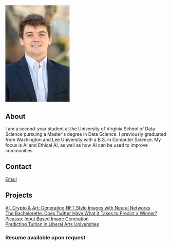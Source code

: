 
<img src="profile.jpeg" alt="Photo" width="200"/>
<link rel="icon" href="https://upload.wikimedia.org/wikipedia/en/a/a8/W%26L_Generals.png">

## About

I am a second-year student at the University of Virginia School of Data Science pursuing a Master's degree in Data Science. I previously graduated from Washington and Lee University with a B.S. in Computer Science. My focus is AI and Ethical AI, as well as how AI can be used to improve communities.

## Contact
[Email](mailto:rtt4fb@virginia.edu)

## Projects

[AI, Crypto & Art: Generating NFT Style Images with Neural Networks](https://tuckert23.github.io/ANN-Final-Project)\
[The Bachelorette: Does Twitter Have What it Takes to Predict a Winner?](https://tuckert23.github.io/Big-Data-Final-Project)\
[Picasso: Input Based Image Generation](https://tuckert23.github.io/Picasso)\
[Predicting Tuition in Liberal Arts Universities](https://tuckert23.github.io/final_project)


### Resume available upon request
